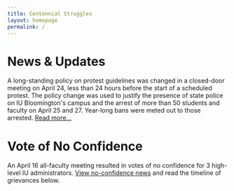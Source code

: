```yaml
---
title: Centennial Struggles
layout: homepage
permalink: /
---
```


# News & Updates

A long-standing policy on protest guidelines was changed in a closed-door meeting on April 24, less than 24 hours before the start of a scheduled protest. The policy change was used to justify the presence of state police on IU Bloomington's campus and the arrest of more than 50 students and faculty on April 25 and 27. Year-long bans were meted out to those arrested. [Read more...](content/policepresence.html)

# Vote of No Confidence

An April 16 all-faculty meeting resulted in votes of no confidence for 3 high-level IU administrators. [View no-confidence news](content/VoNC.html) and read the timeline of grievances below.
